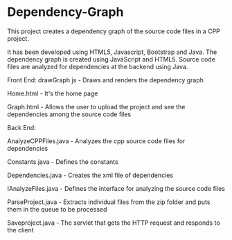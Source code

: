 # Dependency-Graph
This project creates a dependency graph of the source code files in a CPP project. 

It has been developed using HTML5, Javascript, Bootstrap and Java. The dependency graph is created using JavaScript and HTML5. Source code files are analyzed for dependencies at the backend using Java. 

Front End:
drawGraph.js - Draws and renders the dependency graph 

Home.html - It's the home page

Graph.html - Allows the user to upload the project and see the dependencies among the source code files


Back End:

AnalyzeCPPFiles.java - Analyzes the cpp source code files for dependencies

Constants.java - Defines the constants

Dependencies.java - Creates the xml file of dependencies

IAnalyzeFiles.java - Defines the interface for analyzing the source code files

ParseProject.java - Extracts individual files from the zip folder and puts them in the queue to be processed

Saveproject.java - The servlet that gets the HTTP request and responds to the client

